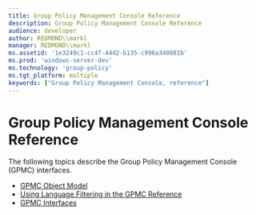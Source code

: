 ```yaml
---
title: Group Policy Management Console Reference
description: Group Policy Management Console Reference
audience: developer
author: REDMOND\\markl
manager: REDMOND\\markl
ms.assetid: '1e3249c1-cc4f-44d2-b135-c996a340881b'
ms.prod: 'windows-server-dev'
ms.technology: 'group-policy'
ms.tgt_platform: multiple
keywords: ["Group Policy Management Console, reference"]
---
```


# Group Policy Management Console Reference

The following topics describe the Group Policy Management Console (GPMC) interfaces.

-   [GPMC Object Model](gpmc-object-model.md)
-   [Using Language Filtering in the GPMC Reference](using-language-filtering-in-the-gpmc-reference.md)
-   [GPMC Interfaces](gpmc-interfaces.md)

 

 




